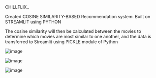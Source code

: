 CHILLFLIX..

Created COSINE SIMILARITY-BASED Recommendation system.
Built on STREAMLIT using PYTHON

The cosine similarity will then be calculated between the movies to determine which movies are most similar to one another, and the data is transferred to Streamlit using PICKLE module of Python

![image](https://user-images.githubusercontent.com/86558899/211047901-ebbe2614-49c5-47f3-a167-3c1f4e5b3d9c.png)

![image](https://user-images.githubusercontent.com/86558899/211048040-2c23ea57-4d5b-4de3-90e1-6fe776e80dd4.png)

![image](https://user-images.githubusercontent.com/86558899/211048114-d691004e-c389-46aa-bc12-1c18e8f694e3.png)
